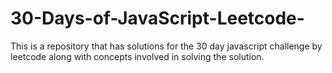 # 30-Days-of-JavaScript-Leetcode-
This is a repository that has solutions for the 30 day javascript challenge by leetcode along with concepts involved in solving the solution.
